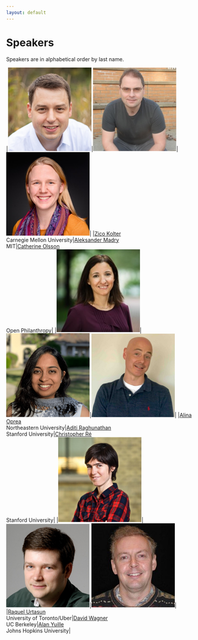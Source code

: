 ```yaml
---
layout: default
---
```


# Speakers

Speakers are in alphabetical order by last name.

|<img src="./assets/images/zicokolter.jpg" alt="Zico Kolter" width="225"/>|<img src="./assets/images/aleksander_madry.jpg" alt="Aleksander Madry" width="225"/>|<img src="./assets/images/catherine.jpg" alt="Catherine Olsson" width="225"/>|
|[Zico Kolter](https://zicokolter.com/)<br />Carnegie Mellon University|[Aleksander Madry](https://people.csail.mit.edu/madry/)<br />MIT|[Catherine Olsson](https://www.openphilanthropy.org/about/team/catherine-olsson)<br />Open Philanthropy|
|<img src="./assets/images/alinaoprea.jpeg" alt="Alina Oprea" width="225"/>|<img src="./assets/images/aditi.png" alt="Aditi Raghunathan" width="225"/>|<img src="./assets/images/christopher_re.jpg" alt="Christopher Ré" width="225"/>|
|[Alina Oprea](https://www.ccs.neu.edu/home/alina/)<br />Northeastern University|[Aditi Raghunathan](https://stanford.edu/~aditir/)<br />Stanford University|[Christopher Ré](https://cs.stanford.edu/~chrismre/)<br />Stanford University|
|<img src="./assets/images/raquel.jpg" alt="Raquel Urtasun" width="225"/>|<img src="./assets/images/david_wagner.jpg" alt="David Wagner" width="225"/>|<img src="./assets/images/alan.jpg" alt="Alan Yuille" width="225"/>|
|[Raquel Urtasun](http://www.cs.toronto.edu/~urtasun/)<br />University of Toronto/Uber|[David Wagner](https://people.eecs.berkeley.edu/~daw/)<br />UC Berkeley|[Alan Yuille](http://www.cs.jhu.edu/~ayuille/)<br />Johns Hopkins University|